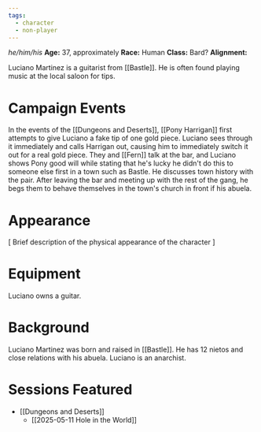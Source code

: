 ```yaml
---
tags:
  - character
  - non-player
---
```

_he/him/his_
**Age:** 37, approximately
**Race:** Human
**Class:** Bard?
**Alignment:**

Luciano Martinez is a guitarist from [[Bastle]]. He is often found playing music at the local saloon for tips.

# Campaign Events

In the events of the [[Dungeons and Deserts]], [[Pony Harrigan]] first attempts to give Luciano a fake tip of one gold piece. Luciano sees through it immediately and calls Harrigan out, causing him to immediately switch it out for a real gold piece. They and [[Fern]] talk at the bar, and Luciano shows Pony good will while stating that he's lucky he didn't do this to someone else first in a town such as Bastle. He discusses town history with the pair. After leaving the bar and meeting up with the rest of the gang, he begs them to behave themselves in the town's church in front if his abuela.

# Appearance

\[ Brief description of the physical appearance of the character ]

# Equipment

Luciano owns a guitar.

# Background

Luciano Martinez was born and raised in [[Bastle]]. He has 12 nietos and close relations with his abuela. Luciano is an anarchist.

# Sessions Featured

- [[Dungeons and Deserts]]
	- [[2025-05-11 Hole in the World]]